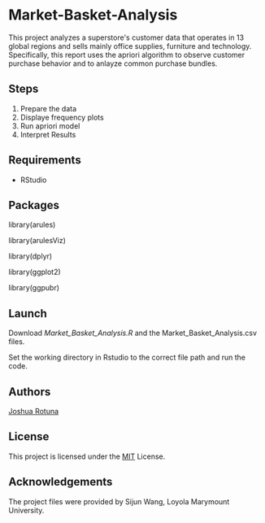 # Market-Basket-Analysis

This project analyzes a superstore's customer data that operates in 13 global regions and sells mainly office supplies, furniture and technology. Specifically, this report uses the apriori algorithm to observe customer purchase behavior and to anlayze common purchase bundles.


## Steps
1. Prepare the data
2. Displaye frequency plots
3. Run apriori model
4. Interpret Results

## Requirements

* RStudio


## Packages 

library(arules)

library(arulesViz)

library(dplyr)

library(ggplot2)

library(ggpubr)

## Launch
Download _Market_Basket_Analysis.R_ and the Market_Basket_Analysis.csv files. 

Set the working directory in Rstudio to the correct file path and run the code.


## Authors

[Joshua Rotuna](https://github.com/joshrotuna)

## License

This project is licensed under the  [MIT](https://choosealicense.com/licenses/mit/)  License.

## Acknowledgements

The project files were provided by Sijun Wang, Loyola Marymount University.
